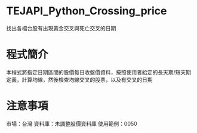 # TEJAPI_Python_Crossing_price
找出各檔台股有出現黃金交叉與死亡交叉的日期
# 程式簡介
本程式將指定日期區間的股價每日收盤價資料，按照使用者給定的長天期/短天期定義，計算均線，然後檢查均線交叉的股票，以及有交叉的日期
# 注意事項
市場：台灣
資料庫：未調整股價資料庫
使用範例：0050
